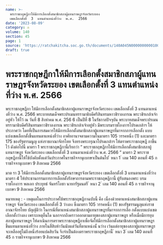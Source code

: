 ```yaml
---
name: >-
  พระราชกฤษฎีกาให้มีการเลือกตั้งสมาชิกสภาผู้แทนราษฎรจังหวัดระยอง 
  เขตเลือกตั้งที่  3  แทนตำแหน่งที่ว่าง  พ.ศ.  2566
date: '2023-08-09'
category: ก
volume: 140
section: 45
page: 1
source: 'https://ratchakitcha.soc.go.th/documents/140A045N0000000000100.pdf'
draft: true
---
```


# พระราชกฤษฎีกาให้มีการเลือกตั้งสมาชิกสภาผู้แทนราษฎรจังหวัดระยอง  เขตเลือกตั้งที่  3  แทนตำแหน่งที่ว่าง  พ.ศ.  2566

พระราชกฤษฎีกา ให้มีการเลือกตั้งสมาชิกสภาผู้แทนราษฎรจังหวัดระยอง เขตเลือกตั้งที่ 3 แทนตาแหน่งที่ว่าง พ.ศ. 2566 พระบาทสมเด็จพระปรเมนทรรามาธิบดีศรีสินทรมหาวชิราลงกรณ พระวชิรเกล้าเจ้าอยู่หัว ให้ไว้ ณ วันที่ 8 สิงหำคม พ.ศ. 256 6 เป็นปีที่ 8 ในรัชกาลปัจจุบัน พระบาทสมเด็จพระปรเมนทรรามาธิบดีศรีสินทรมหาวชิราลงกรณ พระวชิรเกล้าเจ้าอยู่หัว มีพระบรมราชโองการโปรดเกล้าฯ ให้ประกาศว่า โดยที่เป็นการสมควรให้มีการเลือกตั้งสมาชิกสภาผู้แทนราษฎรที่มาจากการเลือกตั้ง แบบแบ่งเขตเลือกตั้งขึ้นแทนตาแหน่งที่ว่าง อาศัยอานาจตามความในมาตรา 105 วรรคหนึ่ง (1) และมาตรา 175 ของรัฐธรรมนูญ แห่งราชอาณาจักรไทย จึงทรงพระกรุณาโปรดเกล้าฯ ให้ตราพระราชกฤษฎี กาขึ้นไว้ ดังต่อไปนี้ มาตรา 1 พระราชกฤษฎีกานี้เรียกว่า “ พระราชกฤษฎีกาให้มีการเลือกตั้งสมาชิกสภาผู้แทนราษฎร จังหวัดระยอง เขตเลือกตั้งที่ 3 แทนตาแหน่งที่ว่าง พ.ศ. 2566 ” มาตรา 2 พระราชกฤษฎีกานี้ให้ใช้บังคับตั้งแต่วันประกาศในราชกิจจานุเบกษาเป็นต้นไป ้ หนา 1 ่ เลม 140 ตอนที่ 45 ก ราชกิจจานุเบกษา 9 สิงหาคม 2566

มาต รา 3 ให้มีการเลือกตั้งสมาชิกสภาผู้แทนราษฎรจังหวัดระยอง เขตเลือกตั้งที่ 3 แทนตาแหน่งที่ว่าง มาตรา 4 ให้ประธานกรรมการการเลือกตั้งรักษาการตามพระราชกฤษฎีกานี้ ผู้รับสนองพระ บรม ราชโองการ พลเอก ประยุทธ์ จันทร์โอชา นายกรัฐมนตรี ้ หนา 2 ่ เลม 140 ตอนที่ 45 ก ราชกิจจานุเบกษา 9 สิงหาคม 2566

หมายเหตุ : - เหตุผลในการประกาศใช้พระราชกฤษฎีกาฉบับนี้ คือ เนื่องด้วยตาแหน่งสมาชิกสภาผู้แทนราษฎร จังหวัดระยอง เขตเลือกตั้งที่ 3 ว่างลง ซึ่งมาตรา 105 วรรคหนึ่ง (1) ของรัฐธรรมนูญแห่งราชอาณาจักรไทย บัญญัติว่า ในกรณีที่ตาแหน่งสมาชิกสภาผู้แทนราษฎรที่มาจากการเลือ กตั้งแบบแบ่งเขตเลือกตั้งว่างลง เพราะเหตุอื่นใด นอกจากถึงคราวออกตามอายุของสภาผู้แทนราษฎร หรือเมื่อมีการยุบสภาผู้แทนราษฎร ให้ดาเนินการตราพระราชกฤษฎีกาเพื่อจัดให้มีการเลือกตั้งสมาชิกสภาผู้แทนราษฎรขึ้นแทนตาแหน่งที่ว่าง ภายในสี่สิบห้าวันนับแต่วันที่ตาแหน่งนั้ นว่าง เว้นแต่อายุของสภาผู้แทนราษฎรจะเหลืออยู่ไม่ถึงหนึ่งร้อยแปดสิบวัน จึงจำเป็นต้องตราพระราชกฤษฎีกานี้ ้ หนา 3 ่ เลม 140 ตอนที่ 45 ก ราชกิจจานุเบกษา 9 สิงหาคม 2566
